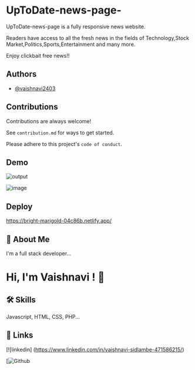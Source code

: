# UpToDate-news-page-
UpToDate-news-page is a fully responsive news website.

Readers have access to all the fresh news in the fields of Technology,Stock Market,Politics,Sports,Entertainment and many more.

Enjoy clickbait free news!!
## Authors

- [@vaishnavi2403](https://github.com/vaishnavi2403)
## Contributions

Contributions are always welcome!

See `contribution.md` for ways to get started.

Please adhere to this project's `code of conduct`.

## Demo
![output](https://github.com/vaishnavi2403/UpToDate-news-page-/assets/78203336/635bde02-ec37-4954-ab7b-f19667fa11f4)

![image](https://github.com/vaishnavi2403/UpToDate-news-page-/assets/78203336/118de4d9-8aef-4f59-bcdb-773003ff8ff5)


## Deploy
https://bright-marigold-04c86b.netlify.app/


## 🚀 About Me

I'm a full stack developer...

# Hi, I'm Vaishnavi ! 👋

## 🛠 Skills

Javascript, HTML, CSS, PHP...

## 🔗 Links


[![linkedin] (https://www.linkedin.com/in/vaishnavi-sidlambe-471586215/)


[![Github](https://github.com/vaishnavi2403)
